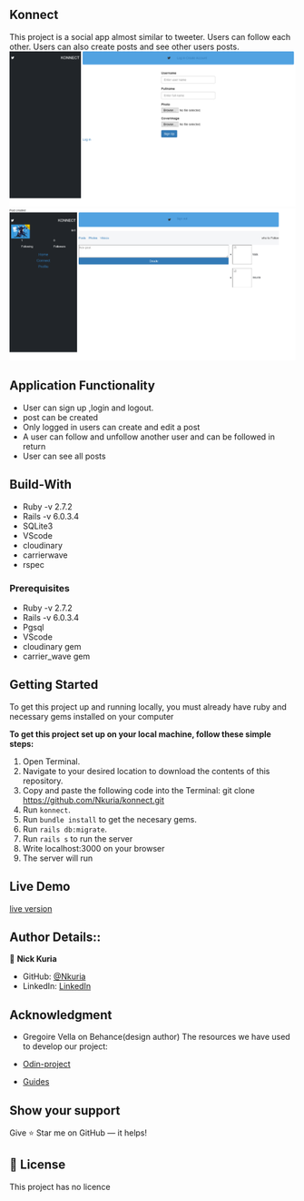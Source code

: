 ## Konnect
This project is a social app almost similar to tweeter. Users can follow each other. Users can also create posts and see other users posts.
![Screenshot](./app/assets/images/capture1.png)
![Screenshot](./app/assets/images/capture2.png)


## Application Functionality
- User can sign up ,login and logout.
- post can be created 
- Only logged in users can create and edit a post
- A user can follow and unfollow another user and can be followed in return
- User can see all posts 


## Build-With

- Ruby -v  2.7.2
- Rails -v 6.0.3.4
- SQLite3
- VScode
- cloudinary
- carrierwave
- rspec

### Prerequisites
- Ruby -v  2.7.2
- Rails -v 6.0.3.4
- Pgsql
- VScode
- cloudinary gem
- carrier_wave gem

## Getting Started



To get this project up and running locally, you must already have ruby and necessary gems installed on your computer

**To get this project set up on your local machine, follow these simple steps:**

1. Open Terminal.
2. Navigate to your desired location to download the contents of this repository.
3. Copy and paste the following code into the Terminal: git clone https://github.com/Nkuria/konnect.git
4. Run ```konnect```.
5. Run ```bundle install``` to get the necesary gems.
6. Run `rails db:migrate`.
7. Run ```rails s``` to run the server
8. Write localhost:3000 on your browser
9. The server will run

## Live Demo
[live version](https://arcane-ravine-69240.herokuapp.com)

## Author Details::

👤 **Nick Kuria**
- GitHub: [@Nkuria](https://github.com/Nkuria)
- LinkedIn: [LinkedIn](https://www.linkedin.com/in/nkuria)



## Acknowledgment
- Gregoire Vella on Behance(design author)
The resources we have used to develop our project:

- [Odin-project](https://www.theodinproject.com/courses/ruby-on-rails/lessons/sessions-cookies-and-authentication)
- [Guides](https://guides.rubyonrails.org/action_controller_overview.html#session)

## Show your support

Give ⭐ Star me on GitHub — it helps!

## 📝 License

This project has no licence 